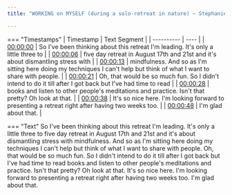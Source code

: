 ```yaml
---
title: "WORKING on MYSELF (during a solo-retreat in nature) ~ Stephanie Nash"

---
```

=== "Timestamps"
    | Timestamp | Text Segment |
    | ---------- | ----  |
    | [00:00:00](https://www.youtube.com/watch?v=3SG9VeFJM38&t=0) |  So I've been thinking about this retreat I'm leading. It's only a little three to |
    | [00:00:06](https://www.youtube.com/watch?v=3SG9VeFJM38&t=6) |  five day retreat in August 17th and 21st and it's about dismantling stress with |
    | [00:00:13](https://www.youtube.com/watch?v=3SG9VeFJM38&t=13) |  mindfulness. And so as I'm sitting here doing my techniques I can't help but think of what I want to share with people. |
    | [00:00:21](https://www.youtube.com/watch?v=3SG9VeFJM38&t=21) |  Oh, that would be so much fun. So I didn't intend to do it till after I got back but I've had time to read |
    | [00:00:28](https://www.youtube.com/watch?v=3SG9VeFJM38&t=28) |  books and listen to other people's meditations and practice. Isn't that pretty? Oh look at that. |
    | [00:00:38](https://www.youtube.com/watch?v=3SG9VeFJM38&t=38) |  It's so nice here. I'm looking forward to presenting a retreat right after having two weeks too. |
    | [00:00:48](https://www.youtube.com/watch?v=3SG9VeFJM38&t=48) |  I'm glad about that. |

=== "Text"
     So I've been thinking about this retreat I'm leading. It's only a little three to five day retreat in August 17th and 21st and it's about dismantling stress with mindfulness. And so as I'm sitting here doing my techniques I can't help but think of what I want to share with people. Oh, that would be so much fun. So I didn't intend to do it till after I got back but I've had time to read books and listen to other people's meditations and practice. Isn't that pretty? Oh look at that. It's so nice here. I'm looking forward to presenting a retreat right after having two weeks too. I'm glad about that.